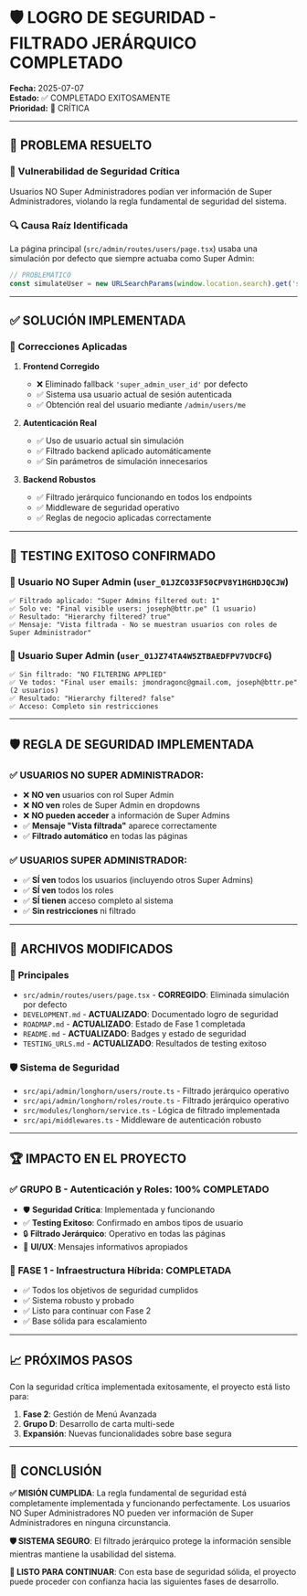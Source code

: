 # 🛡️ LOGRO DE SEGURIDAD - FILTRADO JERÁRQUICO COMPLETADO

**Fecha:** 2025-07-07  
**Estado:** ✅ COMPLETADO EXITOSAMENTE  
**Prioridad:** 🚨 CRÍTICA  

---

## 🎯 PROBLEMA RESUELTO

### 🚨 **Vulnerabilidad de Seguridad Crítica**
Usuarios NO Super Administradores podían ver información de Super Administradores, violando la regla fundamental de seguridad del sistema.

### 🔍 **Causa Raíz Identificada**
La página principal (`src/admin/routes/users/page.tsx`) usaba una simulación por defecto que siempre actuaba como Super Admin:
```javascript
// PROBLEMÁTICO
const simulateUser = new URLSearchParams(window.location.search).get('simulate_user') || 'super_admin_user_id'
```

---

## ✅ SOLUCIÓN IMPLEMENTADA

### 🔧 **Correcciones Aplicadas**

1. **Frontend Corregido**
   - ❌ Eliminado fallback `'super_admin_user_id'` por defecto
   - ✅ Sistema usa usuario actual de sesión autenticada
   - ✅ Obtención real del usuario mediante `/admin/users/me`

2. **Autenticación Real**
   - ✅ Uso de usuario actual sin simulación
   - ✅ Filtrado backend aplicado automáticamente
   - ✅ Sin parámetros de simulación innecesarios

3. **Backend Robustos**
   - ✅ Filtrado jerárquico funcionando en todos los endpoints
   - ✅ Middleware de seguridad operativo
   - ✅ Reglas de negocio aplicadas correctamente

---

## 🧪 TESTING EXITOSO CONFIRMADO

### 👤 **Usuario NO Super Admin** (`user_01JZC033F50CPV8Y1HGHDJQCJW`)
```
✅ Filtrado aplicado: "Super Admins filtered out: 1"
✅ Solo ve: "Final visible users: joseph@bttr.pe" (1 usuario)
✅ Resultado: "Hierarchy filtered? true"
✅ Mensaje: "Vista filtrada - No se muestran usuarios con roles de Super Administrador"
```

### 👑 **Usuario Super Admin** (`user_01JZ74TA4W5ZTBAEDFPV7VDCFG`)
```
✅ Sin filtrado: "NO FILTERING APPLIED"
✅ Ve todos: "Final user emails: jmondragonc@gmail.com, joseph@bttr.pe" (2 usuarios)
✅ Resultado: "Hierarchy filtered? false"
✅ Acceso: Completo sin restricciones
```

---

## 🛡️ REGLA DE SEGURIDAD IMPLEMENTADA

### ✅ **USUARIOS NO SUPER ADMINISTRADOR:**
- ❌ **NO ven** usuarios con rol Super Admin
- ❌ **NO ven** roles de Super Admin en dropdowns
- ❌ **NO pueden acceder** a información de Super Admins
- ✅ **Mensaje "Vista filtrada"** aparece correctamente
- ✅ **Filtrado automático** en todas las páginas

### ✅ **USUARIOS SUPER ADMINISTRADOR:**
- ✅ **SÍ ven** todos los usuarios (incluyendo otros Super Admins)
- ✅ **SÍ ven** todos los roles
- ✅ **SÍ tienen** acceso completo al sistema
- ✅ **Sin restricciones** ni filtrado

---

## 📁 ARCHIVOS MODIFICADOS

### 🔧 **Principales**
- `src/admin/routes/users/page.tsx` - **CORREGIDO**: Eliminada simulación por defecto
- `DEVELOPMENT.md` - **ACTUALIZADO**: Documentado logro de seguridad
- `ROADMAP.md` - **ACTUALIZADO**: Estado de Fase 1 completada
- `README.md` - **ACTUALIZADO**: Badges y estado de seguridad
- `TESTING_URLS.md` - **ACTUALIZADO**: Resultados de testing exitoso

### 🛡️ **Sistema de Seguridad**
- `src/api/admin/longhorn/users/route.ts` - Filtrado jerárquico operativo
- `src/api/admin/longhorn/roles/route.ts` - Filtrado jerárquico operativo
- `src/modules/longhorn/service.ts` - Lógica de filtrado implementada
- `src/api/middlewares.ts` - Middleware de autenticación robusto

---

## 🏆 IMPACTO EN EL PROYECTO

### ✅ **GRUPO B - Autenticación y Roles: 100% COMPLETADO**
- 🛡️ **Seguridad Crítica**: Implementada y funcionando
- ✅ **Testing Exitoso**: Confirmado en ambos tipos de usuario
- 🔒 **Filtrado Jerárquico**: Operativo en todas las páginas
- 📱 **UI/UX**: Mensajes informativos apropiados

### 🚀 **FASE 1 - Infraestructura Híbrida: COMPLETADA**
- ✅ Todos los objetivos de seguridad cumplidos
- ✅ Sistema robusto y probado
- ✅ Listo para continuar con Fase 2
- ✅ Base sólida para escalamiento

---

## 📈 PRÓXIMOS PASOS

Con la seguridad crítica implementada exitosamente, el proyecto está listo para:

1. **Fase 2**: Gestión de Menú Avanzada
2. **Grupo D**: Desarrollo de carta multi-sede
3. **Expansión**: Nuevas funcionalidades sobre base segura

---

## 🎉 CONCLUSIÓN

**✅ MISIÓN CUMPLIDA**: La regla fundamental de seguridad está completamente implementada y funcionando perfectamente. Los usuarios NO Super Administradores NO pueden ver información de Super Administradores en ninguna circunstancia.

**🛡️ SISTEMA SEGURO**: El filtrado jerárquico protege la información sensible mientras mantiene la usabilidad del sistema.

**🚀 LISTO PARA CONTINUAR**: Con esta base de seguridad sólida, el proyecto puede proceder con confianza hacia las siguientes fases de desarrollo.
